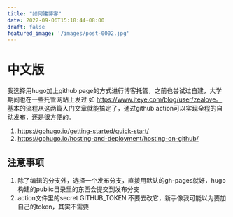 ```yaml
---
title: "如何建博客"
date: 2022-09-06T15:18:44+08:00
draft: false
featured_image: '/images/post-0002.jpg'
---
```


# 中文版

我选择用hugo加上github page的方式进行博客托管，之前也尝试过自建，大学期间也在一些托管网站上发过 如 https://www.iteye.com/blog/user/zealove。
基本的流程从这两篇入门文章就能搞定了，通过github action可以实现全程的自动发布，还是很方便的。

1. https://gohugo.io/getting-started/quick-start/
2. https://gohugo.io/hosting-and-deployment/hosting-on-github/

## 注意事项

1. 除了编辑的分支外，选择一个发布分支，直接用默认的gh-pages就好，hugo构建的public目录里的东西会提交到发布分支
2. action文件里的secret GITHUB_TOKEN 不要去改它，新手像我可能以为要加自己的token，其实不需要
